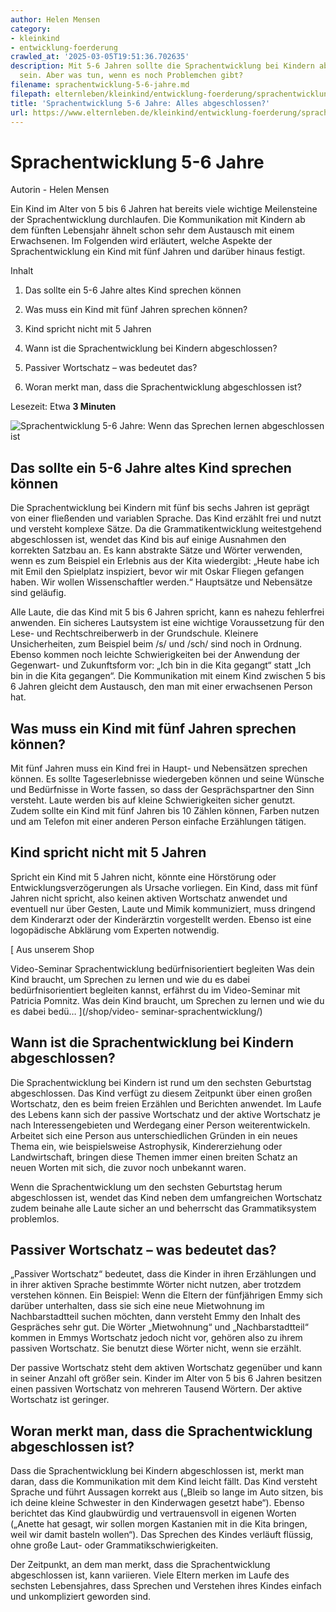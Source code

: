 ```yaml
---
author: Helen Mensen
category:
- kleinkind
- entwicklung-foerderung
crawled_at: '2025-03-05T19:51:36.702635'
description: Mit 5-6 Jahren sollte die Sprachentwicklung bei Kindern abgeschlossen
  sein. Aber was tun, wenn es noch Problemchen gibt?
filename: sprachentwicklung-5-6-jahre.md
filepath: elternleben/kleinkind/entwicklung-foerderung/sprachentwicklung-5-6-jahre.md
title: 'Sprachentwicklung 5-6 Jahre: Alles abgeschlossen?'
url: https://www.elternleben.de/kleinkind/entwicklung-foerderung/sprachentwicklung-5-6-jahre/
---
```


#  Sprachentwicklung 5-6 Jahre

Autorin - Helen Mensen

Ein Kind im Alter von 5 bis 6 Jahren hat bereits viele wichtige Meilensteine
der Sprachentwicklung durchlaufen. Die Kommunikation mit Kindern ab dem
fünften Lebensjahr ähnelt schon sehr dem Austausch mit einem Erwachsenen. Im
Folgenden wird erläutert, welche Aspekte der Sprachentwicklung ein Kind mit
fünf Jahren und darüber hinaus festigt.

Inhalt

1. Das sollte ein 5-6 Jahre altes Kind sprechen können

2. Was muss ein Kind mit fünf Jahren sprechen können? 

3. Kind spricht nicht mit 5 Jahren

4. Wann ist die Sprachentwicklung bei Kindern abgeschlossen?

5. Passiver Wortschatz – was bedeutet das?

6. Woran merkt man, dass die Sprachentwicklung abgeschlossen ist?

Lesezeit: Etwa **3 Minuten**

![Sprachentwicklung 5-6 Jahre: Wenn das Sprechen lernen abgeschlossen
ist](/fileadmin/_processed_/c/7/csm_Sprachentwicklung_5_6_Jahre_9ad308cbbd.jpg)

##  Das sollte ein 5-6 Jahre altes Kind sprechen können

Die Sprachentwicklung bei Kindern mit fünf bis sechs Jahren ist geprägt von
einer fließenden und variablen Sprache. Das Kind erzählt frei und nutzt und
versteht komplexe Sätze. Da die Grammatikentwicklung weitestgehend
abgeschlossen ist, wendet das Kind bis auf einige Ausnahmen den korrekten
Satzbau an. Es kann abstrakte Sätze und Wörter verwenden, wenn es zum Beispiel
ein Erlebnis aus der Kita wiedergibt: „Heute habe ich mit Emil den Spielplatz
inspiziert, bevor wir mit Oskar Fliegen gefangen haben. Wir wollen
Wissenschaftler werden.“ Hauptsätze und Nebensätze sind geläufig.

Alle Laute, die das Kind mit 5 bis 6 Jahren spricht, kann es nahezu fehlerfrei
anwenden. Ein sicheres Lautsystem ist eine wichtige Voraussetzung für den
Lese- und Rechtschreiberwerb in der Grundschule. Kleinere Unsicherheiten, zum
Beispiel beim /s/ und /sch/ sind noch in Ordnung. Ebenso kommen noch leichte
Schwierigkeiten bei der Anwendung der Gegenwart- und Zukunftsform vor: „Ich
bin in die Kita gegangt“ statt „Ich bin in die Kita gegangen“. Die
Kommunikation mit einem Kind zwischen 5 bis 6 Jahren gleicht dem Austausch,
den man mit einer erwachsenen Person hat.

##  Was muss ein Kind mit fünf Jahren sprechen können?

Mit fünf Jahren muss ein Kind frei in Haupt- und Nebensätzen sprechen können.
Es sollte Tageserlebnisse wiedergeben können und seine Wünsche und Bedürfnisse
in Worte fassen, so dass der Gesprächspartner den Sinn versteht. Laute werden
bis auf kleine Schwierigkeiten sicher genutzt. Zudem sollte ein Kind mit fünf
Jahren bis 10 Zählen können, Farben nutzen und am Telefon mit einer anderen
Person einfache Erzählungen tätigen.

##  Kind spricht nicht mit 5 Jahren

Spricht ein Kind mit 5 Jahren nicht, könnte eine Hörstörung oder
Entwicklungsverzögerungen als Ursache vorliegen. Ein Kind, dass mit fünf
Jahren nicht spricht, also keinen aktiven Wortschatz anwendet und eventuell
nur über Gesten, Laute und Mimik kommuniziert, muss dringend dem Kinderarzt
oder der Kinderärztin vorgestellt werden. Ebenso ist eine logopädische
Abklärung vom Experten notwendig.

[ Aus unserem Shop

Video-Seminar Sprachentwicklung bedürfnisorientiert begleiten Was dein Kind
braucht, um Sprechen zu lernen und wie du es dabei bedürfnisorientiert
begleiten kannst, erfährst du im Video-Seminar mit Patricia Pomnitz. Was dein
Kind braucht, um Sprechen zu lernen und wie du es dabei bedü…  ](/shop/video-
seminar-sprachentwicklung/)

##  Wann ist die Sprachentwicklung bei Kindern abgeschlossen?

Die Sprachentwicklung bei Kindern ist rund um den sechsten Geburtstag
abgeschlossen. Das Kind verfügt zu diesem Zeitpunkt über einen großen
Wortschatz, den es beim freien Erzählen und Berichten anwendet. Im Laufe des
Lebens kann sich der passive Wortschatz und der aktive Wortschatz je nach
Interessengebieten und Werdegang einer Person weiterentwickeln. Arbeitet sich
eine Person aus unterschiedlichen Gründen in ein neues Thema ein, wie
beispielsweise Astrophysik, Kindererziehung oder Landwirtschaft, bringen diese
Themen immer einen breiten Schatz an neuen Worten mit sich, die zuvor noch
unbekannt waren.

Wenn die Sprachentwicklung um den sechsten Geburtstag herum abgeschlossen ist,
wendet das Kind neben dem umfangreichen Wortschatz zudem beinahe alle Laute
sicher an und beherrscht das Grammatiksystem problemlos.

##  Passiver Wortschatz – was bedeutet das?

„Passiver Wortschatz“ bedeutet, dass die Kinder in ihren Erzählungen und in
ihrer aktiven Sprache bestimmte Wörter nicht nutzen, aber trotzdem verstehen
können. Ein Beispiel: Wenn die Eltern der fünfjährigen Emmy sich darüber
unterhalten, dass sie sich eine neue Mietwohnung im Nachbarstadtteil suchen
möchten, dann versteht Emmy den Inhalt des Gespräches sehr gut. Die Wörter
„Mietwohnung“ und „Nachbarstadtteil“ kommen in Emmys Wortschatz jedoch nicht
vor, gehören also zu ihrem passiven Wortschatz. Sie benutzt diese Wörter
nicht, wenn sie erzählt.

Der passive Wortschatz steht dem aktiven Wortschatz gegenüber und kann in
seiner Anzahl oft größer sein. Kinder im Alter von 5 bis 6 Jahren besitzen
einen passiven Wortschatz von mehreren Tausend Wörtern. Der aktive Wortschatz
ist geringer.

##  Woran merkt man, dass die Sprachentwicklung abgeschlossen ist?

Dass die Sprachentwicklung bei Kindern abgeschlossen ist, merkt man daran,
dass die Kommunikation mit dem Kind leicht fällt. Das Kind versteht Sprache
und führt Aussagen korrekt aus („Bleib so lange im Auto sitzen, bis ich deine
kleine Schwester in den Kinderwagen gesetzt habe“). Ebenso berichtet das Kind
glaubwürdig und vertrauensvoll in eigenen Worten („Anette hat gesagt, wir
sollen morgen Kastanien mit in die Kita bringen, weil wir damit basteln
wollen“). Das Sprechen des Kindes verläuft flüssig, ohne große Laut- oder
Grammatikschwierigkeiten.

Der Zeitpunkt, an dem man merkt, dass die Sprachentwicklung abgeschlossen ist,
kann variieren. Viele Eltern merken im Laufe des sechsten Lebensjahres, dass
Sprechen und Verstehen ihres Kindes einfach und unkompliziert geworden sind.

